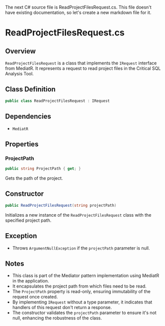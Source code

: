 The next C# source file is ReadProjectFilesRequest.cs. This file doesn't have existing documentation, so let's create a new markdown file for it.

# ReadProjectFilesRequest.cs

## Overview
`ReadProjectFilesRequest` is a class that implements the `IRequest` interface from MediatR. It represents a request to read project files in the Critical SQL Analysis Tool.

## Class Definition
```csharp
public class ReadProjectFilesRequest : IRequest
```

## Dependencies
- `MediatR`

## Properties

### ProjectPath
```csharp
public string ProjectPath { get; }
```
Gets the path of the project.

## Constructor
```csharp
public ReadProjectFilesRequest(string projectPath)
```
Initializes a new instance of the `ReadProjectFilesRequest` class with the specified project path.

## Exception
- Throws `ArgumentNullException` if the `projectPath` parameter is null.

## Notes
- This class is part of the Mediator pattern implementation using MediatR in the application.
- It encapsulates the project path from which files need to be read.
- The `ProjectPath` property is read-only, ensuring immutability of the request once created.
- By implementing `IRequest` without a type parameter, it indicates that handlers of this request don't return a response.
- The constructor validates the `projectPath` parameter to ensure it's not null, enhancing the robustness of the class.
